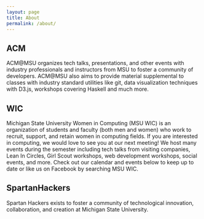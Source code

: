 ```yaml
---
layout: page
title: About
permalink: /about/
---
```


## ACM

ACM@MSU organizes tech talks, presentations, and other events with industry professionals and instructors from
MSU to foster a community of developers. ACM@MSU also aims to provide material supplemental to
classes with industry standard utilities like git, data visualization techniques with D3.js,
workshops covering Haskell and much more.

## WIC

Michigan State University Women in Computing (MSU WIC) is an organization of students and
faculty (both men and women) who work to recruit, support, and retain women in computing
fields. If you are interested in computing, we would love to see you at our next meeting! We
host many events during the semester including tech talks from visiting companies, Lean In
Circles, Girl Scout workshops, web development workshops, social events, and more. Check out
our calendar and events below to keep up to date or like us on Facebook by searching MSU WIC.

## SpartanHackers

Spartan Hackers exists to foster a community of technological innovation, collaboration, and
creation at Michigan State University.

